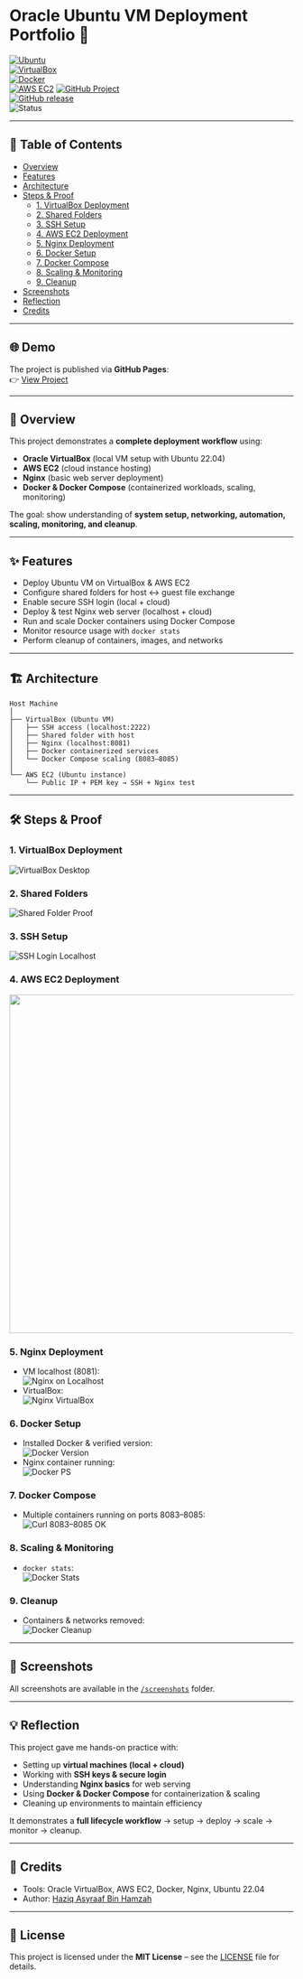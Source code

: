 <link rel="stylesheet" href="assets.css">

# Oracle Ubuntu VM Deployment Portfolio 🚀  

[![Ubuntu](https://img.shields.io/badge/Ubuntu-22.04-orange?logo=ubuntu&logoColor=white)](https://ubuntu.com/)  
[![VirtualBox](https://img.shields.io/badge/VirtualBox-Deployment-blue?logo=virtualbox&logoColor=white)](https://www.virtualbox.org/)  
[![Docker](https://img.shields.io/badge/Docker-Containers-blue?logo=docker&logoColor=white)](https://www.docker.com/)  
[![AWS EC2](https://img.shields.io/badge/AWS-EC2-yellow?logo=amazonaws&logoColor=white)](https://aws.amazon.com/ec2/)
[![GitHub Project](https://img.shields.io/badge/Project-Backlog-blue?logo=github)](https://github.com/users/haziqachik/projects/1)  
[![GitHub release](https://img.shields.io/github/v/release/haziqachik/oracle-ubuntu-vm-deployment)](https://github.com/haziqachik/oracle-ubuntu-vm-deployment/releases)   
![Status](https://img.shields.io/badge/Project-Completed-success?logo=github)  

---

## 📑 Table of Contents
- [Overview](#overview)  
- [Features](#features)  
- [Architecture](#architecture)  
- [Steps & Proof](#steps--proof)  
  - [1. VirtualBox Deployment](#1-virtualbox-deployment)  
  - [2. Shared Folders](#2-shared-folders)  
  - [3. SSH Setup](#3-ssh-setup)  
  - [4. AWS EC2 Deployment](#4-aws-ec2-deployment)  
  - [5. Nginx Deployment](#5-nginx-deployment)  
  - [6. Docker Setup](#6-docker-setup)  
  - [7. Docker Compose](#7-docker-compose)  
  - [8. Scaling & Monitoring](#8-scaling--monitoring)  
  - [9. Cleanup](#9-cleanup)  
- [Screenshots](#screenshots)  
- [Reflection](#reflection)  
- [Credits](#credits)  

---

## 🌐 Demo
The project is published via **GitHub Pages**:  
👉 [View Project](https://haziqachik.github.io/oracle-ubuntu-vm-deployment/)

---

## 📖 Overview  
This project demonstrates a **complete deployment workflow** using:  
- **Oracle VirtualBox** (local VM setup with Ubuntu 22.04)  
- **AWS EC2** (cloud instance hosting)  
- **Nginx** (basic web server deployment)  
- **Docker & Docker Compose** (containerized workloads, scaling, monitoring)  

The goal: show understanding of **system setup, networking, automation, scaling, monitoring, and cleanup**.  

---

## ✨ Features
- Deploy Ubuntu VM on VirtualBox & AWS EC2  
- Configure shared folders for host ↔ guest file exchange  
- Enable secure SSH login (local + cloud)  
- Deploy & test Nginx web server (localhost + cloud)  
- Run and scale Docker containers using Docker Compose  
- Monitor resource usage with `docker stats`  
- Perform cleanup of containers, images, and networks  

---

## 🏗 Architecture  

```text
Host Machine
│
├── VirtualBox (Ubuntu VM)
│   ├── SSH access (localhost:2222)
│   ├── Shared folder with host
│   ├── Nginx (localhost:8081)
│   ├── Docker containerized services
│   └── Docker Compose scaling (8083–8085)
│
└── AWS EC2 (Ubuntu instance)
    └── Public IP + PEM key → SSH + Nginx test
```

---

## 🛠 Steps & Proof  

### 1. VirtualBox Deployment  
![VirtualBox Desktop](screenshots/virtualbox_desktop.png)  

### 2. Shared Folders  
![Shared Folder Proof](screenshots/shared_folder.png)  

### 3. SSH Setup  
![SSH Login Localhost](screenshots/ssh-localhost.png)  

### 4. AWS EC2 Deployment  
<p align="center">
  <img src="screenshots/ec2-dashboard.png" width="600"/>
</p>

### 5. Nginx Deployment  
- VM localhost (8081):  
  ![Nginx on Localhost](screenshots/nginx_8081_ok.png)  
- VirtualBox:  
  ![Nginx VirtualBox](screenshots/nginx_virtualbox.png)  

### 6. Docker Setup  
- Installed Docker & verified version:  
  ![Docker Version](screenshots/docker-version.png)  
- Nginx container running:  
  ![Docker PS](screenshots/docker_ps_8081.png)  

### 7. Docker Compose  
- Multiple containers running on ports 8083–8085:  
  ![Curl 8083–8085 OK](screenshots/curl_8083_8084_8085_ok.png)  

### 8. Scaling & Monitoring  
- `docker stats`:  
  ![Docker Stats](screenshots/08_docker_stats_and_http_responses.png)  

### 9. Cleanup  
- Containers & networks removed:  
  ![Docker Cleanup](screenshots/11-docker-cleanup.png)  

---

## 📸 Screenshots  
All screenshots are available in the [`/screenshots`](screenshots) folder.  

---

## 💡 Reflection  
This project gave me hands-on practice with:  
- Setting up **virtual machines (local + cloud)**  
- Working with **SSH keys & secure login**  
- Understanding **Nginx basics** for web serving  
- Using **Docker & Docker Compose** for containerization & scaling  
- Cleaning up environments to maintain efficiency  

It demonstrates a **full lifecycle workflow** → setup → deploy → scale → monitor → cleanup.  

---

## 🙌 Credits  
- Tools: Oracle VirtualBox, AWS EC2, Docker, Nginx, Ubuntu 22.04  
- Author: [Haziq Asyraaf Bin Hamzah](https://github.com/haziqachik)  

---

## 📜 License
This project is licensed under the **MIT License** – see the [LICENSE](LICENSE) file for details.

